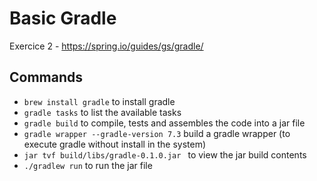 # Basic Gradle

Exercice 2 - https://spring.io/guides/gs/gradle/

## Commands

- `brew install gradle` to install gradle
- `gradle tasks` to list the available tasks
- `gradle build` to compile, tests and assembles the code into a jar file
- `gradle wrapper --gradle-version 7.3` build a gradle wrapper (to execute gradle without install in the system)
- `jar tvf build/libs/gradle-0.1.0.jar ` to view the jar build contents
- `./gradlew run` to run the jar file